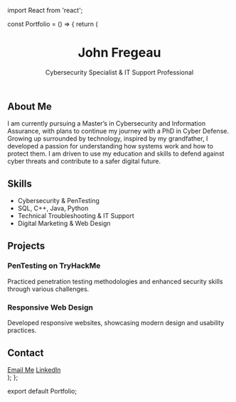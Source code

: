 import React from 'react';


const Portfolio = () => {
  return (
    <div className='min-h-screen bg-gray-100 p-4'>
      <header className='text-center py-10'>
        <h1 className='text-4xl font-bold'>John Fregeau</h1>
        <p className='text-lg text-gray-700'>Cybersecurity Specialist & IT Support Professional</p>
      </header>
      <section className='max-w-4xl mx-auto mb-10'>
        <h2 className='text-3xl font-bold'>About Me</h2>
        <p className='text-gray-800 leading-relaxed'>
          I am currently pursuing a Master’s in Cybersecurity and Information Assurance, with plans to continue my journey with a PhD in Cyber Defense. 
          Growing up surrounded by technology, inspired by my grandfather, I developed a passion for understanding how systems work and how to protect them. 
          I am driven to use my education and skills to defend against cyber threats and contribute to a safer digital future.
        </p>
      </section>
      <section className='max-w-4xl mx-auto mb-10'>
        <h2 className='text-3xl font-bold mb-4'>Skills</h2>
        <ul className='list-disc pl-5 text-gray-800'>
          <li>Cybersecurity & PenTesting</li>
          <li>SQL, C++, Java, Python</li>
          <li>Technical Troubleshooting & IT Support</li>
          <li>Digital Marketing & Web Design</li>
        </ul>
      </section>
      <section className='max-w-4xl mx-auto mb-10'>
        <h2 className='text-3xl font-bold mb-4'>Projects</h2>
        <div className='bg-white shadow-md rounded-lg p-6 mb-6'>
            <h3 className='text-2xl font-bold text-gray-900'>PenTesting on TryHackMe</h3>
            <p className='text-gray-700'>Practiced penetration testing methodologies and enhanced security skills through various challenges.</p>
          </div>
        <div className='bg-white shadow rounded p-4 mb-4'>
            <h3 className='text-2xl font-semibold'>Responsive Web Design</h3>
            <p className='text-gray-700'>Developed responsive websites, showcasing modern design and usability practices.</p>
          </div>
      </section>
      <section className='max-w-4xl mx-auto mb-10'>
        <h2 className='text-3xl font-bold mb-4'>Contact</h2>
        <div className='flex space-x-4'>
          <a href='mailto:fregeauj86@gmail.com' className='text-blue-600 hover:underline'>Email Me</a>
          <a href='https://www.linkedin.com/in/fregeauj86' target='_blank' rel='noopener noreferrer' className='text-blue-600 hover:underline'>LinkedIn</a>
        </div>
      </section>
    </div>
  );
};

export default Portfolio;
